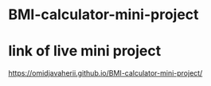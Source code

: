 # BMI-calculator-mini-project
# link of live mini project
https://omidjavaherii.github.io/BMI-calculator-mini-project/
